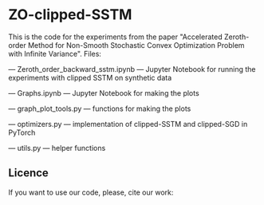 # ZO-clipped-SSTM

This is the code for the experiments from the paper "Accelerated Zeroth-order Method for Non-Smooth Stochastic Convex Optimization Problem with Infinite Variance". Files:

— Zeroth_order_backward_sstm.ipynb — Jupyter Notebook for running the experiments with clipped SSTM on synthetic data

— Graphs.ipynb — Jupyter Notebook for making the plots

— graph_plot_tools.py — functions for making the plots

— optimizers.py — implementation of clipped-SSTM and clipped-SGD in PyTorch

— utils.py — helper functions


## Licence
If you want to use our code, please, cite our work:
